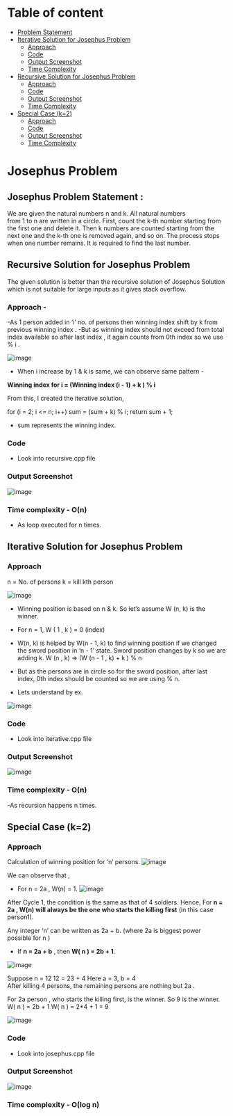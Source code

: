 <!-- Table of content -->
# Table of content
- [Problem Statement](#problem-statement)
 - [Iterative Solution for Josephus Problem](#iterative)
   -  [Approach](#it-approach)
   -  [Code](#it-code)
   -  [Output Screenshot](#it-op)
   -  [Time Complexity](#it-time)
 - [Recursive Solution for Josephus Problem](#recursive)
   -  [Approach](#rec-approach)
   -  [Code](#rec-code)
   -  [Output Screenshot](#rec-op)
   -  [Time Complexity](#rec-time)
 - [Special Case (k=2)](#sp)
   -  [Approach](#sp-approach)
   -  [Code](#sp-code)
   -  [Output Screenshot](#sp-op)
   -  [Time Complexity](#sp-time)


# Josephus Problem

## Josephus Problem Statement :
We are given the natural numbers n and k. All natural numbers from 1 to n are written in a circle. First, count the k-th number starting from the first one and delete it. Then k numbers are counted starting from the next one and the k-th one is removed again, and so on. The process stops when one number remains. It is required to find the last number.


## Recursive Solution for Josephus Problem
The given solution is better than the recursive solution of Josephus Solution which is not suitable for large inputs as it gives stack overflow.

### Approach - 
-As 1 person added in ‘i’ no. of persons then winning index shift by k from previous winning index .
-But as winning index should not exceed from total index available so after last index , it again counts from 0th index so we use % i .

![image](https://user-images.githubusercontent.com/72555452/169657013-11b92856-80c0-4dd9-9450-9f2f5032f313.png)

- When i increase by 1 & k is same, we can observe same pattern -

**Winning index for i =  (Winning index (i - 1)  +  k ) % i**

From this, I created the iterative  solution,

for (i = 2; i <= n; i++)
        sum = (sum + k) % i;
return sum + 1; 

- sum represents the winning index.    

### Code
- Look into recursive.cpp file

### Output Screenshot
![image](https://user-images.githubusercontent.com/72555452/169657696-3e322371-7abf-4254-953f-736fd41f403f.png)

### Time complexity  -  O(n)                      
- As loop executed for n times.


## Iterative Solution for Josephus Problem
### Approach
n  =  No. of persons
k  =  kill kth  person 

![image](https://user-images.githubusercontent.com/72555452/169656605-baf73826-d54b-491a-8141-9bc74fd730b8.png)

- Winning position is based on n & k. So let’s assume W (n, k) is the winner.
- For n = 1, 
          W ( 1 , k ) = 0   (index)
- W(n, k) is helped by  W(n - 1, k) to find winning position if we changed the sword position in ‘n - 1’  state. Sword position changes by k so we are adding k.
           W (n , k)  =>  (W (n - 1 , k) + k ) % n   
- But as the persons are in circle so for the sword position, after last index, 0th index should be counted so we are using % n. 

- Lets understand by ex.

![image](https://user-images.githubusercontent.com/72555452/169656730-6fa66400-81f4-4720-a53f-1acf1d8c73bd.png)

### Code
- Look into iterative.cpp file

### Output Screenshot
![image](https://user-images.githubusercontent.com/72555452/169657649-40e834e6-2bed-48a3-9816-61ae52ef4cee.png)

### Time complexity  -  O(n)
-As recursion happens n times.


## Special Case (k=2)
### Approach
Calculation of winning position for  ‘n’ persons.
![image](https://user-images.githubusercontent.com/72555452/169657198-9412fea9-1c8b-4272-b456-4bcff7d253e0.png)

We can observe that ,
- For n = 2a  ,  W(n) = 1.
![image](https://user-images.githubusercontent.com/72555452/169657291-ed5f78d6-02e5-4311-a96b-9cf09523503e.png)

After Cycle 1, the condition is the same as that of 4 soldiers. Hence, For **n = 2a , W(n) will always be the one who starts the killing first** (in this case person1).

Any integer ‘n’ can be written as  2a + b. (where 2a is biggest power possible for n )
- If **n = 2a + b** , then **W( n ) = 2b + 1**.     

![image](https://user-images.githubusercontent.com/72555452/169657313-a7cd9757-e5d5-4f3f-aece-b890dd78c7ae.png)

Suppose n = 12
12 = 23 + 4
Here a = 3, b = 4                    
After killing 4 persons, the remaining persons are nothing but 2a . 
                                                                                
For 2a person , who starts the killing first, is the winner.
So 9 is the winner.	
W( n ) = 2b + 1
W( n ) = 2*4 + 1 = 9       
             
![image](https://user-images.githubusercontent.com/72555452/169657485-b407178f-29a1-443e-b88b-d61e09eb92a3.png)    

### Code
- Look into josephus.cpp file

### Output Screenshot
![image](https://user-images.githubusercontent.com/72555452/169657560-3600c8db-e74e-41f3-ad0f-1416be2544b3.png)

### Time complexity  -  O(log n)


